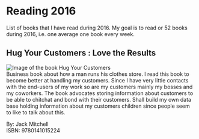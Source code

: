 # Reading 2016
List of books that I have read during 2016. My goal is to read or 52 books during 2016, i.e. one average one book every week.  

## Hug Your Customers : Love the Results 

![Image of the book Hug Your Customers](https://github.com/HenrikSamuelsson/books-read-2016/blob/master/Resources/Images/hug_your_customers.png?raw=true)  
Business book about how a man runs his clothes store. I read this book to become better at handling my customers. Since I have very little contacts with the end-users of my work so are my customers mainly my bosses and my coworkers. The book advocates storing information about customers to be able to chitchat and bond with their customers. Shall build my own data base holding information about my customers children since people seem to like to talk about this.

By: Jack Mitchell  
ISBN: 9780141015224  

